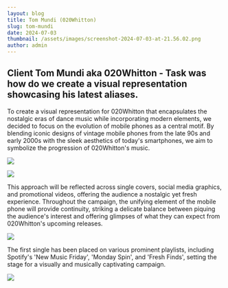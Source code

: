 ```yaml
---
layout: blog
title: Tom Mundi (020Whitton)
slug: tom-mundi
date: 2024-07-03
thumbnail: /assets/images/screenshot-2024-07-03-at-21.56.02.png
author: admin
---
```

## ​​Client Tom Mundi aka 020Whitton - Task was how do we create a visual representation showcasing his latest aliases.

 

To create a visual representation for 020Whitton that encapsulates the nostalgic eras of dance music while incorporating modern elements, we decided to focus on the evolution of mobile phones as a central motif. By blending iconic designs of vintage mobile phones from the late 90s and early 2000s with the sleek aesthetics of today's smartphones, we aim to symbolize the progression of 020Whitton's music.

![](/assets/images/screenshot-2024-07-03-at-21.55.40.png)

![](/assets/images/screenshot-2024-07-03-at-21.55.54.png)

This approach will be reflected across single covers, social media graphics, and promotional videos, offering the audience a nostalgic yet fresh experience. Throughout the campaign, the unifying element of the mobile phone will provide continuity, striking a delicate balance between piquing the audience's interest and offering glimpses of what they can expect from 020Whitton's upcoming releases.

![](/assets/images/020whitton-first-phone.png)

The first single has been placed on various prominent playlists, including Spotify's 'New Music Friday', 'Monday Spin', and 'Fresh Finds', setting the stage for a visually and musically captivating campaign.

![](/assets/images/spotify-new-music-friday-020.png)
